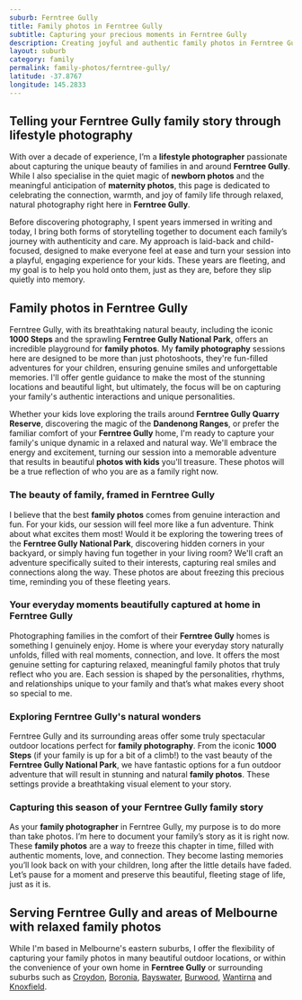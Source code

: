 ```yaml
---
suburb: Ferntree Gully
title: Family photos in Ferntree Gully
subtitle: Capturing your precious moments in Ferntree Gully
description: Creating joyful and authentic family photos in Ferntree Gully is my passion. I take a laid-back approach, making sure everyone feels comfortable and enjoys the experience.
layout: suburb
category: family
permalink: family-photos/ferntree-gully/
latitude: -37.8767
longitude: 145.2833
---
```


## Telling your Ferntree Gully family story through lifestyle photography

With over a decade of experience, I’m a **lifestyle photographer** passionate about capturing the unique beauty of families in and around **Ferntree Gully**. While I also specialise in the quiet magic of **newborn photos** and the meaningful anticipation of **maternity photos**, this page is dedicated to celebrating the connection, warmth, and joy of family life through relaxed, natural photography right here in **Ferntree Gully**.

Before discovering photography, I spent years immersed in writing and today, I bring both forms of storytelling together to document each family’s journey with authenticity and care. My approach is laid-back and child-focused, designed to make everyone feel at ease and turn your session into a playful, engaging experience for your kids. These years are fleeting, and my goal is to help you hold onto them, just as they are, before they slip quietly into memory.

## Family photos in Ferntree Gully

Ferntree Gully, with its breathtaking natural beauty, including the iconic **1000 Steps** and the sprawling **Ferntree Gully National Park**, offers an incredible playground for **family photos**. My **family photography** sessions here are designed to be more than just photoshoots, they're fun-filled adventures for your children, ensuring genuine smiles and unforgettable memories. I'll offer gentle guidance to make the most of the stunning locations and beautiful light, but ultimately, the focus will be on capturing your family's authentic interactions and unique personalities.

Whether your kids love exploring the trails around **Ferntree Gully Quarry Reserve**, discovering the magic of the **Dandenong Ranges**, or prefer the familiar comfort of your **Ferntree Gully** home, I'm ready to capture your family's unique dynamic in a relaxed and natural way. We'll embrace the energy and excitement, turning our session into a memorable adventure that results in beautiful **photos with kids** you'll treasure. These photos will be a true reflection of who you are as a family right now.

### The beauty of family, framed in Ferntree Gully

I believe that the best **family photos** comes from genuine interaction and fun. For your kids, our session will feel more like a fun adventure. Think about what excites them most! Would it be exploring the towering trees of the **Ferntree Gully National Park**, discovering hidden corners in your backyard, or simply having fun together in your living room? We'll craft an adventure specifically suited to their interests, capturing real smiles and connections along the way. These photos are about freezing this precious time, reminding you of these fleeting years.

### Your everyday moments beautifully captured at home in Ferntree Gully

Photographing families in the comfort of their **Ferntree Gully** homes is something I genuinely enjoy. Home is where your everyday story naturally unfolds, filled with real moments, connection, and love. It offers the most genuine setting for capturing relaxed, meaningful family photos that truly reflect who you are. Each session is shaped by the personalities, rhythms, and relationships unique to your family and that’s what makes every shoot so special to me.

### Exploring Ferntree Gully's natural wonders

Ferntree Gully and its surrounding areas offer some truly spectacular outdoor locations perfect for **family photography**. From the iconic **1000 Steps** (if your family is up for a bit of a climb!) to the vast beauty of the **Ferntree Gully National Park**, we have fantastic options for a fun outdoor adventure that will result in stunning and natural **family photos**. These settings provide a breathtaking visual element to your story.

### Capturing this season of your Ferntree Gully family story

As your **family photographer** in Ferntree Gully, my purpose is to do more than take photos. I’m here to document your family’s story as it is right now. These **family photos** are a way to freeze this chapter in time, filled with authentic moments, love, and connection. They become lasting memories you’ll look back on with your children, long after the little details have faded. Let’s pause for a moment and preserve this beautiful, fleeting stage of life, just as it is.

## Serving Ferntree Gully and areas of Melbourne with relaxed family photos

While I'm based in Melbourne's eastern suburbs, I offer the flexibility of capturing your family photos in many beautiful outdoor locations, or within the convenience of your own home in **Ferntree Gully** or surrounding suburbs such as [Croydon](/family-photos/croydon/), [Boronia](/family-photos/boronia/), [Bayswater](/family-photos/bayswater/), [Burwood](/family-photos/burwood/), [Wantirna](/family-photos/wantirna/) and [Knoxfield](family-photos/Knoxfield/).